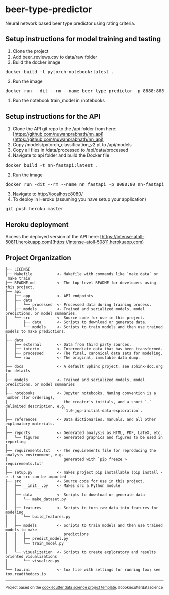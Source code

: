 beer-type-predictor
==============================

Neural network based beer type predictor using rating criteria.

Setup instructions for model training and testing
------------
1. Clone the project
2. Add beer_reviews.csv to data/raw folder
3. Build the docker image
<pre>
docker build -t pytorch-notebook:latest .
</pre>
3. Run the image
<pre>
docker run  -dit --rm --name beer_type_predictor -p 8888:8888 -e JUPYTER_ENABLE_LAB=yes -v ${PWD}:/home/jovyan/work -v ${PWD}/src:/home/jovyan/work/src pytorch-notebook:latest
</pre>
1. Run the notebook train_model in /notebooks

Setup instructions for the API
------------
1. Clone the API git repo to the /api folder from here: [https://github.com/nuwanprabhath/nn_api](https://github.com/nuwanprabhath/nn_api)
2. Copy /models/pytorch_classification_v2.pt to /api/models
3. Copy all files in /data/processed to /api/data/processed
4. Navigate to api folder and build the Docker file
<pre>
docker build -t nn-fastapi:latest .
</pre>
2. Run the image
<pre>
docker run -dit --rm --name nn_fastapi -p 8080:80 nn-fastapi:latest
</pre>
3. Navigate to [http://localhost:8080/](http://localhost:8080/)
4. To deploy in Heroku (assuming you have setup your application)
<pre>
git push heroku master
</pre>

Heroku deployment
------------
Access the deployed version of the API here: [https://intense-atoll-50811.herokuapp.com](https://intense-atoll-50811.herokuapp.com)


Project Organization
------------

    ├── LICENSE
    ├── Makefile           <- Makefile with commands like `make data` or `make train`
    ├── README.md          <- The top-level README for developers using this project.
    ├── api
    │   ├── app            <- API endpoints
    │   ├── data           
    │   │   └── processed  <- Processed data during training process.
    │   ├── models         <- Trained and serialized models, model predictions, or model summaries.
    │   └── src            <- Source code for use in this project.
    │       ├── data       <- Scripts to download or generate data.
    │       └── models     <- Scripts to train models and then use trained models to make predictions.
    │   
    ├── data
    │   ├── external       <- Data from third party sources.
    │   ├── interim        <- Intermediate data that has been transformed.
    │   ├── processed      <- The final, canonical data sets for modeling.
    │   └── raw            <- The original, immutable data dump.
    │
    ├── docs               <- A default Sphinx project; see sphinx-doc.org for details
    │
    ├── models             <- Trained and serialized models, model predictions, or model summaries
    │
    ├── notebooks          <- Jupyter notebooks. Naming convention is a number (for ordering),
    │                         the creator's initials, and a short `-` delimited description, e.g.
    │                         `1.0-jqp-initial-data-exploration`.
    │
    ├── references         <- Data dictionaries, manuals, and all other explanatory materials.
    │
    ├── reports            <- Generated analysis as HTML, PDF, LaTeX, etc.
    │   └── figures        <- Generated graphics and figures to be used in reporting
    │
    ├── requirements.txt   <- The requirements file for reproducing the analysis environment, e.g.
    │                         generated with `pip freeze > requirements.txt`
    │
    ├── setup.py           <- makes project pip installable (pip install -e .) so src can be imported
    ├── src                <- Source code for use in this project.
    │   ├── __init__.py    <- Makes src a Python module
    │   │
    │   ├── data           <- Scripts to download or generate data
    │   │   └── make_dataset.py
    │   │
    │   ├── features       <- Scripts to turn raw data into features for modeling
    │   │   └── build_features.py
    │   │
    │   ├── models         <- Scripts to train models and then use trained models to make
    │   │   │                 predictions
    │   │   ├── predict_model.py
    │   │   └── train_model.py
    │   │
    │   └── visualization  <- Scripts to create exploratory and results oriented visualizations
    │       └── visualize.py
    │
    └── tox.ini            <- tox file with settings for running tox; see tox.readthedocs.io


--------

<p><small>Project based on the <a target="_blank" href="https://drivendata.github.io/cookiecutter-data-science/">cookiecutter data science project template</a>. #cookiecutterdatascience</small></p>

